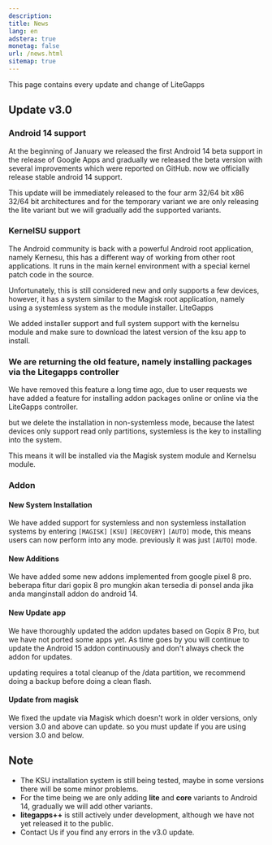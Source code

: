 ```yaml
---
description:
title: News
lang: en
adstera: true
monetag: false
url: /news.html
sitemap: true
---
```




This page contains every update and change of LiteGapps


## Update v3.0

### Android 14 support

 At the beginning of January we released the first Android 14 beta support in the release of Google Apps and gradually we released the beta version with several improvements which were reported on GitHub.  now we officially release stable android 14 support.

 This update will be immediately released to the four arm 32/64 bit x86 32/64 bit architectures and for the temporary variant we are only releasing the lite variant but we will gradually add the supported variants.

### KernelSU support

 The Android community is back with a powerful Android root application, namely Kernesu, this has a different way of working from other root applications. It runs in the main kernel environment with a special kernel patch code in the source.

 Unfortunately, this is still considered new and only supports a few devices, however, it has a system similar to the Magisk root application, namely using a systemless system as the module installer.
LiteGapps

 We added installer support and full system support with the kernelsu module and make sure to download the latest version of the ksu app to install.

### We are returning the old feature, namely installing packages via the Litegapps controller

 We have removed this feature a long time ago, due to user requests we have added a feature for installing addon packages online or online via the LiteGapps controller.

 but we delete the installation in non-systemless mode, because the latest devices only support read only partitions, systemless is the key to installing into the system.

 This means it will be installed via the Magisk system module and Kernelsu module.
 
### Addon

#### New System Installation

We have added support for systemless and non systemless installation systems by entering ``[MAGISK]`` ``[KSU]`` ``[RECOVERY]`` ``[AUTO]`` mode, this means users can now perform  into any mode.  previously it was just ``[AUTO]`` mode.

#### New Additions

We have added some new addons implemented from google pixel 8 pro. beberapa fitur dari gopix 8 pro mungkin akan tersedia di ponsel anda jika anda manginstall addon do android 14.

#### New Update app

We have thoroughly updated the addon updates based on Gopix 8 Pro, but we have not ported some apps yet.  As time goes by you will continue to update the Android 15 addon continuously and don't always check the addon for updates.

updating requires a total cleanup of the /data partition, we recommend doing a backup before doing a clean flash.

#### Update from magisk

We fixed the update via Magisk which doesn't work in older versions, only version 3.0 and above can update.  so you must update if you are using version 3.0 and below.


## Note

- The KSU installation system is still being tested, maybe in some versions there will be some minor problems.
- For the time being we are only adding **lite** and **core** variants to Android 14, gradually we will add other variants.
- **litegapps++** is still actively under development, although we have not yet released it to the public.
- Contact Us if you find any errors in the v3.0 update.
